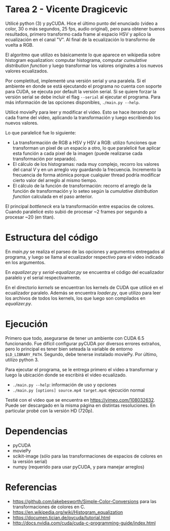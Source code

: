 # Tarea 2 - Vicente Dragicevic

Utilicé python (3) y pyCUDA. Hice el último punto del enunciado (video a color, 30 o más segundos, 25 fps, audio original), pero para obtener buenos resultados, primero transformo cada frame al espacio HSV y aplico la ecualización en el canal "V". Al final de la ecualización lo transformo de vuelta a RGB.

El algoritmo que utilizo es básicamente lo que aparece en wikipedia sobre histogram equalization: computar histograma, computar *cumulative distribution function* y luego transformar los valores originales a los nuevos valores ecualizados.

Por completitud, implementé una versión serial y una paralela. Si el ambiente en donde se está ejecutando el programa no cuenta con soporte para CUDA, se ejecuta por default la versión serial. Si se quiere forzar la versión serial se debe incluir el flag `--serial` al ejecutar el programa. Para más información de las opciones disponibles, `./main.py --help`.

Utilicé moviePy para leer y modificar el video. Esto se hace iterando por cada frame del video, aplicando la transformación y luego escribiendo los nuevos valores.

Lo que paralelicé fue lo siguiente:

* La transformación de RGB a HSV y HSV a RGB: utilizo funciones que transforman un pixel de un espacio a otro, lo que paralelicé fue aplicar esta función a cada pixel de la imagen (puede realizarse cada transformación por separado).
* El cálculo de los histogramas: nada muy complejo, recorro los valores del canal *V* y en un arreglo voy guardando la frecuencia. Incremento la frecuencia de forma atómica porque cualquier thread podría modificar cierto valor del arreglo al mismo tiempo.
* El cálculo de la función de transformación: recorro el arreglo de la función de transformación y lo seteo según la *cumulative distribution function* calculada en el paso anterior.

El principal *bottleneck* era la transformación entre espacios de colores. Cuando paralelicé esto subió de procesar ~2 frames por segundo a procesar ~20 (en titan).

# Estructura del código

En *main.py* se realiza el parseo de las opciones y argumentos entregados al programa, y luego se llama al ecualizador respectivo para el video indicado en los argumentos.

En *equalizer.py* y *serial-equalizer.py* se encuentra el código del ecualizador paralelo y el serial respectivamente.

En el directorio *kernels* se encuentran los kernels de CUDA que utilicé en el ecualizador paralelo. Además se encuentra *loader.py*, que utilizo para leer los archivos de todos los kernels, los que luego son compilados en *equalizer.py*.

# Ejecución

Primero que todo, asegurarse de tener un ambiente con CUDA 6.5 funcionando. Fue difícil configurar pyCUDA por diversos errores extraños, pero lo principal es tener bien seteada la variable de entorno `$LD_LIBRARY_PATH`. Segundo, debe tenerse instalado moviePy. Por último, utilizo python 3.

Para ejecutar el programa, se le entrega primero el video a transformar y luego la ubicación donde se escribirá el video ecualizado.

* `./main.py --help`: información de uso y opciones
* `./main.py [options] source.mp4 target.mp4`: ejecución normal

Testié con el video que se encuentra en https://vimeo.com/108032632. Puede ser descargado en la misma página en distintas resoluciones. En particular probé con la versión HD (720p).

# Dependencias

* pyCUDA
* moviePy
* scikit-image (sólo para las transformaciones de espacios de colores en la versión serial)
* numpy (requerido para usar pyCUDA, y para manejar arreglos)

# Referencias

* https://github.com/jakebesworth/Simple-Color-Conversions para las transformaciones de colores en C.
* https://en.wikipedia.org/wiki/Histogram_equalization
* https://documen.tician.de/pycuda/tutorial.html
* http://docs.nvidia.com/cuda/cuda-c-programming-guide/index.html

